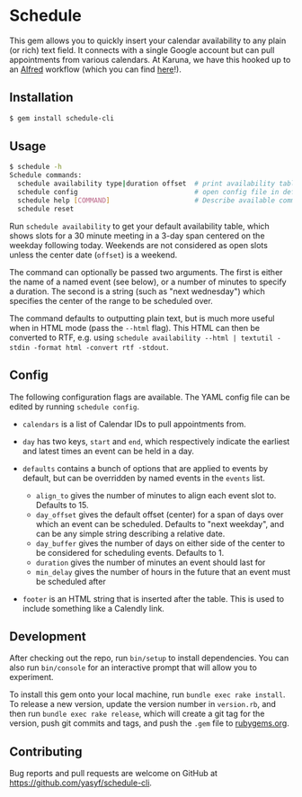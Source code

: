 # Schedule

This gem allows you to quickly insert your calendar availability to any plain (or rich) text field. It connects with a single Google account but can pull appointments from various calendars. At Karuna, we have this hooked up to an [Alfred](https://www.alfredapp.com/) workflow (which you can find [here](schedule.alfredworkflow)!).

## Installation

```bash
$ gem install schedule-cli
```

## Usage

```bash
$ schedule -h
Schedule commands:
  schedule availability type|duration offset  # print availability table
  schedule config                             # open config file in default editor
  schedule help [COMMAND]                     # Describe available commands or one specific command
  schedule reset
```

Run `schedule availability` to get your default availability table, which shows slots for a 30 minute meeting in a 3-day span centered on the weekday following today. Weekends are not considered as open slots unless the center date (`offset`) is a weekend.

The command can optionally be passed two arguments. The first is either the name of a named event (see below), or a number of minutes to specify a duration. The second is a string (such as "next wednesday") which specifies the center of the range to be scheduled over.

The command defaults to outputting plain text, but is much more useful when in HTML mode (pass the `--html` flag). This HTML can then be converted to RTF, e.g. using `schedule availability --html | textutil -stdin -format html -convert rtf -stdout`.

## Config

The following configuration flags are available. The YAML config file can be edited by running `schedule config`.

- `calendars` is a list of Calendar IDs to pull appointments from.
- `day` has two keys, `start` and `end`, which respectively indicate the earliest and latest times an event can be held in a day.
- `defaults` contains a bunch of options that are applied to events by default, but can be overridden by named events in the `events` list.

  - `align_to` gives the number of minutes to align each event slot to. Defaults to 15.
  - `day_offset` gives the default offset (center) for a span of days over which an event can be scheduled. Defaults to "next weekday", and can be any simple string describing a relative date.
  - `day_buffer` gives the number of days on either side of the center to be considered for scheduling events. Defaults to 1.
  - `duration` gives the number of minutes an event should last for
  - `min_delay` gives the number of hours in the future that an event must be scheduled after

- `footer` is an HTML string that is inserted after the table. This is used to include something like a Calendly link.

## Development

After checking out the repo, run `bin/setup` to install dependencies. You can also run `bin/console` for an interactive prompt that will allow you to experiment.

To install this gem onto your local machine, run `bundle exec rake install`. To release a new version, update the version number in `version.rb`, and then run `bundle exec rake release`, which will create a git tag for the version, push git commits and tags, and push the `.gem` file to [rubygems.org](https://rubygems.org).

## Contributing

Bug reports and pull requests are welcome on GitHub at https://github.com/yasyf/schedule-cli.
